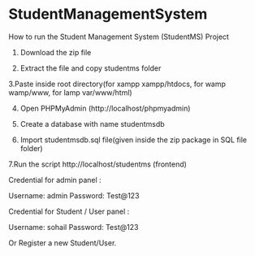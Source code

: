 # StudentManagementSystem
How to run the Student Management System (StudentMS) Project

1. Download the  zip file

2. Extract the file and copy studentms folder

3.Paste inside root directory(for xampp xampp/htdocs, for wamp wamp/www, for lamp var/www/html)

4. Open PHPMyAdmin (http://localhost/phpmyadmin)

5. Create a database with name studentmsdb

6. Import studentmsdb.sql file(given inside the zip package in SQL file folder)

7.Run the script http://localhost/studentms (frontend)



Credential for admin panel :

Username: admin
Password: Test@123

Credential for Student / User panel :

Username: sohail
Password: Test@123

 Or Register a new Student/User.
